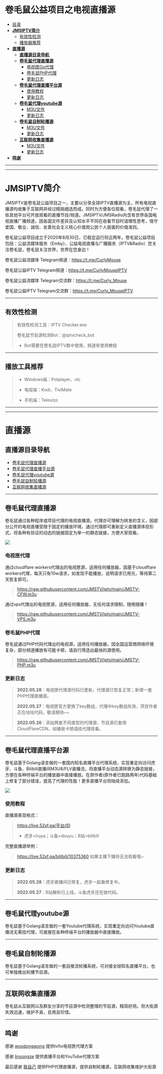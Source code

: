 # 卷毛鼠公益项目之电视直播源

- [目录](#目录)
- [**JMSIPTV简介**](#jmsiptv仓库简介)
  - [有效性检测](#有效性检测)
  - [播放器推荐](#播放器推荐)
- [**直播源**](#直播源)
  - [**直播源目录导航**](#直播源目录导航)
  - [**卷毛鼠代理直播源**](#卷毛鼠代理直播源)
    - [电视匣Go代理](#电视匣go代理)
    - [卷毛鼠PHP代理](#卷毛鼠php代理)
    - [更新日志](#更新日志)
  - [**卷毛鼠代理直播平台源**](#卷毛鼠代理直播平台源)
    - [使用教程](#使用教程)
    - [更新日志](#更新日志-1)
  - [**卷毛鼠代理youtube源**](#卷毛鼠代理youtube源)
    - [M3U文件](#m3u文件-2)
    - [更新日志](#更新日志-2)
  - [**卷毛鼠自制轮播源**](#卷毛鼠自制轮播源)
    - [M3U文件](#m3u文件-3)
    - [更新日志](#更新日志-3)
  - [**互联网收集直播源**](#互联网收集直播源)
    - [M3U文件](#m3u文件-4)
    - [更新日志](#更新日志-4)
- [**鸣谢**](#鸣谢)  
---
---

# **JMSIPTV简介**


JMSIPTV是卷毛鼠公益项目之一，主要以分享全球IPTV直播源为主，所有电视直播源均收集于互联网并经过精挑细选而成。同时为方便各位观看，卷毛鼠代理了一些其他平台可开放观看的直播节目/频道。JMSIPTV/JMSRadio内含有世界各国电视直播广播频道，因各国文件差异及认知水平不同在收看节目时请理性思考，恪守爱国、敬业、诚信、友善社会主义核心价值观公民个人层面的价值准则。

卷毛鼠公益项目成立于2020年8月30日，已稳定运行将近两年，卷毛鼠公益项目包括：公益流媒体服务（Emby）、公益电视直播与广播服务（IPTV&Radio）您关注卷毛鼠，卷毛鼠关注世界，世界在您身边！

卷毛鼠公益流媒体 Telegram频道：https://t.me/CurlyMouse

卷毛鼠公益IPTV Telegram频道：https://t.me/CurlyMouseIPTV

卷毛鼠公益流媒体 Telegram交流群：https://t.me/Curly_Mouse

卷毛鼠公益IPTV Telegram交流群：https://t.me/Curly_MouseIPTV

---





## 有效性检测
> 有效性检测工具：IPTV Checker.exe
> 
> 卷毛鼠节目源检测Bot：@iptvcheck_bot
>   * Bot需要在卷毛鼠IPTV群中使用，频道有使用教程




---



## 播放工具推荐
> * Windows端：Potplayer、vlc
> 
> * 电视端：Kodi、TiviMate
> 
> * 手机端：Televizo
> 




---
---




# **直播源**
## **直播源目录导航**
* [卷毛鼠代理直播源](#卷毛鼠代理直播源)
* [卷毛鼠代理直播平台源](#卷毛鼠代理直播平台源)
* [卷毛鼠代理youtube源](#卷毛鼠代理youtube源)
* [卷毛鼠自制轮播源](#卷毛鼠自制轮播源)
* [互联网收集直播源](#互联网收集直播源)



---



## **卷毛鼠代理直播源**
卷毛鼠通过各种程序或项目代理的电视直播源。代理亦可理解为转发的含义，因部分公开的电视直播受限于固定的播放环境，通过代理即可重新定义直播源体现形式，将各种有验证的动态的链接固定为单一的静态链接，方便大家观看。


![](https://img.shields.io/badge/%E6%9B%B4%E6%96%B0%E6%97%A5%E6%9C%9F-2022.05.28-brightgreen?style=for-the-badge)


### 电视匣代理


通过cloudflare workers代理出的电视匣源，适用任何播放器，因基于cloudflare workers代理，每天只有10w请求，如发现不能播放，说明请求已用光，等待第二天恢复即可。

> https://raw.githubusercontent.com/JMSTV/iptv/main/JMSTV-CFW.m3u

通过vps代理出的电视匣源，适用任何播放器，无任何请求限制，随用随播！

> https://raw.githubusercontent.com/JMSTV/iptv/main/JMSTV-VPS.m3u

### 卷毛鼠PHP代理

卷毛鼠通过PHP代码代理出的电视源，适用任何播放器，因全国运营商网络环境复杂，部分频道播放有可能卡顿，请自行筛选出最快的源使用。

> https://raw.githubusercontent.com/JMSTV/iptv/main/JMSTV-PHP.m3u

### 更新日志
> **2022.05.28**：电视匣代理源代码已更新，代理源已恢复正常；新增一套PHP代理直播源。
> 
> **2022.05.27**：电视匣官方更换了key数组，代理中key数组失效，项目作者正在咕咕代码，敬请期待~~
> 
> **2022.05.26**：添加两套不同类型的代理源，节目源已套用CloudFlareCDN，如播放卡顿请挂代理观看。
> 


---



## **卷毛鼠代理直播平台源**

卷毛鼠基于Golang语言做的一套国内知名直播平台代理系统，实现重定向访问虎牙、斗鱼、Bilibili直播间M3U8/FLV直播流，将直播平台动态源转换为静态链接，方便在各种终端平台的播放器中直接播放。在原作者(原作者已跑路两年)代码基础上修复了部分错误，提高了代理的性能！更多直播平台将陆续添加。

![](https://img.shields.io/badge/%E6%9B%B4%E6%96%B0%E6%97%A5%E6%9C%9F-2022.05.28-brightgreen?style=for-the-badge)

### 使用教程

直播源表现格式：

> https://live.52sf.ga/平台/ID
>   * 虎牙=huya；斗鱼=douyu；B站=bilibili

完整直播源举例：

> https://live.52sf.ga/bilibili/10375360
> 如果主播下播将无法观看哦~

### 更新日志
> **2022.05.28**：虎牙直播间已修复，虎牙一起看修复中。
> 
> **2022.05.27**：B站解析已上线，斗鱼虎牙还在做代码。
> 
---



## **卷毛鼠代理youtube源**

卷毛鼠基于Golang语言做的一套Youtube代理系统，实现重定向访问Youtube直播流无需挂代理，可直接在各种终端平台的播放器中直接播放。

---



## **卷毛鼠自制轮播源**
卷毛鼠基于Golang语言做的一套自推流轮播系统，可对接全球知名直播平台，也可单独推出轮播节目源。

---



## **互联网收集直播源**
卷毛鼠从互联网以及群友分享的节目源中检测整理的节目源，精简好用。但大街源失效迅速，维护不易，且用且珍惜。

---

## 鸣谢

感谢 [woodongwong](https://github.com/woodongwong) 提供tvfix电视匣代理方案

感谢 [linsongze](https://github.com/linsongze) 提供直播平台和YouTube代理方案

最后感谢 [我自己](https://t.me/Curly_Mouse) 提供PHP代理直播源，提供自制轮播源，互联网收集维护大街源
